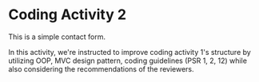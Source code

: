 
# Coding Activity 2

This is a simple contact form. 

In this activity, we're instructed to improve coding activity 1's structure by utilizing OOP, MVC design pattern, coding guidelines (PSR 1, 2, 12) while also considering the recommendations of the reviewers. 




